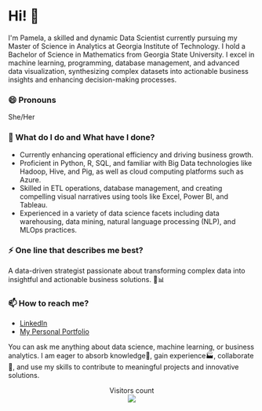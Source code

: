# Hi! 👋

I'm Pamela, a skilled and dynamic Data Scientist currently pursuing my Master of Science in Analytics at Georgia Institute of Technology. I hold a Bachelor of Science in Mathematics from Georgia State University. I excel in machine learning, programming, database management, and advanced data visualization, synthesizing complex datasets into actionable business insights and enhancing decision-making processes.

### 😄 Pronouns
She/Her

### 🌱 What do I do and What have I done? 

- Currently enhancing operational efficiency and driving business growth.
- Proficient in Python, R, SQL, and familiar with Big Data technologies like Hadoop, Hive, and Pig, as well as cloud computing platforms such as Azure.
- Skilled in ETL operations, database management, and creating compelling visual narratives using tools like Excel, Power BI, and Tableau.
- Experienced in a variety of data science facets including data warehousing, data mining, natural language processing (NLP), and MLOps practices.

### ⚡ One line that describes me best? 
A data-driven strategist passionate about transforming complex data into insightful and actionable business solutions. 🚀📊

### 📫 How to reach me?
- [LinkedIn](https://www.linkedin.com/in/pamelaclaridy/) 
- [My Personal Portfolio](http://pclaridy.github.io) 


You can ask me anything about data science, machine learning, or business analytics. I am eager to absorb knowledge🧠, gain experience🏭, collaborate🤝, and use my skills to contribute to meaningful projects and innovative solutions.

<p align="center"> 
  Visitors count<br>
  <img src="https://profile-counter.glitch.me/pclaridy/count.svg" />
</p>



